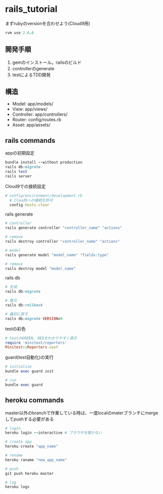 
# rails_tutorial

まずrubyのversionを合わせよう(Cloud9用)
```ruby
rvm use 2.6.6
```

## 開発手順
1. gemのインストール。railsのビルド
2. controllerのgenerate
3. testによるTDD開発

## 構造

- Model: app/models/
- View: app/views/
- Controller: app/controllers/
- Router: config/routes.rb
- Asset: app/assets/

## rails commands

appの初期設定
```ruby
bundle install --without production
rails db:migrate
rails test
rails server
```

Cloud9での接続設定
```ruby
# config/environment/development.rb
  # Cloud9への接続を許可
  config.hosts.clear
```

rails generate
```ruby
# controller
rails generate controller "controller_name" "actions"

# remove
rails destroy controller "controller_name" "actions"

# model
rails generate model "model_name" "fields:type"

# remove
rails destroy model "model_name"
```

rails db
```ruby
# 生成
rails db:migrate

# 復元
rails db:rollback

# 最初に戻す
rails db:migrate VERSION=0
```

testの彩色
```ruby
# testのGREEN, REDをわかりやすく表示
require 'minitest/reporters'
Minitest::Reporters.use!
```

guard(test自動化)の実行
```ruby
# initialize
bundle exec guard init

# run
bundle exec guard
```


## heroku commands

master以外のbranchで作業している時は、一度localのmaterブランチにmergeしてpushする必要がある

```ruby
# login
heroku login --interactive # ブラウザを開かない

# create app
heroku create "app_name"

# rename
heroku raname "new_app_name"

# push
git push heroku master

# log
heroku logs
```

